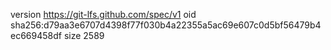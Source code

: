 version https://git-lfs.github.com/spec/v1
oid sha256:d79aa3e6707d4398f77f030b4a22355a5ac69e607c0d5bf56479b4ec669458df
size 2589
